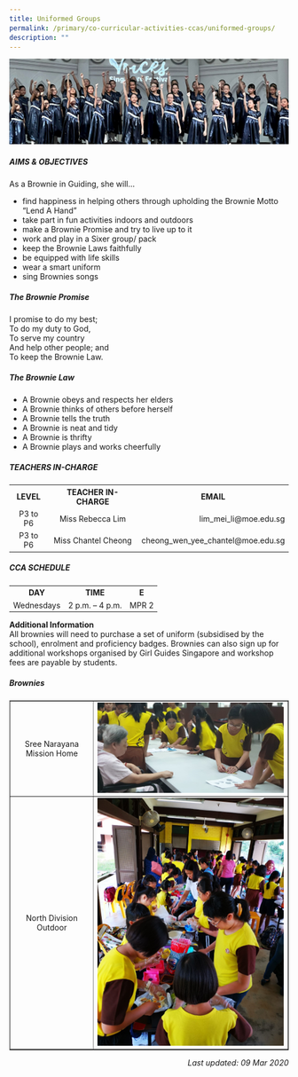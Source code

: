 ```yaml
---
title: Uniformed Groups
permalink: /primary/co-curricular-activities-ccas/uniformed-groups/
description: ""
---
```

![](/images/01%20Banner%20Photos/cca.jpg)

<h5><strong>AIMS &amp; OBJECTIVES</strong></h5>
<p>As a Brownie in Guiding, she will&hellip;</p>
<ul>
<li>find happiness in helping others through upholding the Brownie Motto &ldquo;Lend A Hand&rdquo;</li>
<li>take part in fun activities indoors and outdoors</li>
<li>make a Brownie Promise and try to live up to it</li>
<li>work and play in a Sixer group/ pack</li>
<li>keep the Brownie Laws faithfully</li>
<li>be equipped with life skills</li>
<li>wear a smart uniform</li>
<li>sing Brownies songs</li>
</ul>
<h5><strong>The Brownie Promise</strong></h5>
<p>I promise to do my best;<br />To do my duty to God,<br />To serve my country<br />And help other people; and<br />To keep the Brownie Law.</p>
<h5><strong>The Brownie Law</strong></h5>
<ul>
<li>A Brownie obeys and respects her elders</li>
<li>A Brownie thinks of others before herself</li>
<li>A Brownie tells the truth</li>
<li>A Brownie is neat and tidy</li>
<li>A Brownie is thrifty</li>
<li>A Brownie plays and works cheerfully</li>
</ul>
<h5><strong>TEACHERS IN-CHARGE</strong></h5>
<table>
<tbody>
<tr>
<th style="text-align: center;">LEVEL</th>
<th style="text-align: center;">TEACHER IN-CHARGE</th>
<th style="text-align: center;">EMAIL</th>
</tr>
<tr>
<td style="text-align: center;">P3 to P6</td>
<td style="text-align: center;">Miss Rebecca Lim</td>
<td style="text-align: right;">lim_mei_li@moe.edu.sg</td>
</tr>
<tr>
<td style="text-align: center;">P3 to P6</td>
<td style="text-align: center;">Miss Chantel Cheong</td>
<td style="text-align: right;">cheong_wen_yee_chantel@moe.edu.sg</td>
</tr>
</tbody>
</table>
<h5><strong>CCA SCHEDULE</strong></h5>
<table>
<tbody>
<tr>
<th style="text-align: center;">DAY</th>
<th style="text-align: center;">TIME</th>
<th style="text-align: center;">E</th>
</tr>
<tr>
<td style="text-align: center;">Wednesdays</td>
<td style="text-align: center;">2 p.m. &ndash; 4 p.m.</td>
<td style="text-align: center;">MPR 2</td>
</tr>
</tbody>
</table>
<p><strong>Additional Information<br /></strong>All brownies will need to purchase a set of uniform (subsidised by the school), enrolment and proficiency badges. Brownies can also sign up for additional workshops organised by Girl Guides Singapore and workshop fees are payable by students.</p>
<h5><strong>Brownies</strong></h5>
<table style="border-collapse: collapse; width: 100%;" border="1">
<tbody>
<tr>
<td style="width: 30%; text-align: center;">Sree Narayana Mission Home</td>
<td style="width: 70%;"><img src="/images/ug1.jpg"></td>
</tr>
<tr>
<td style="width: 30%; text-align: center;">North Division Outdoor</td>
<td style="width: 70%;"><img src="/images/ug2.jpg"></td>
</tr>
</tbody>
</table>
<p style="text-align: right;"><em>Last updated: 09 Mar 2020</em></p>